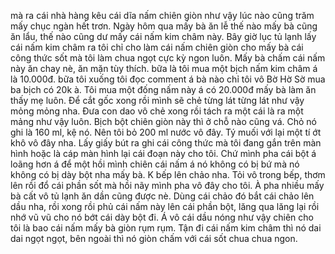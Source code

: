 mà ra cái nhà hàng kêu cái dĩa nấm chiên giòn như vậy lúc nào cũng trăm mấy chục ngàn hết trơn. Ngày hôm qua mấy bà ăn lễ thế nào mấy bà cũng ăn lẩu, thế nào cũng dư mấy cái nấm kim châm này. Bây giờ lục tủ lạnh lấy cái nấm kim châm ra tôi chỉ cho làm cái nấm chiên giòn cho mấy bà cái công thức sốt mà tôi làm chua ngọt cực kỳ ngon luôn. Mấy bà chấm cái nấm này ăn chay nè, ăn mặn tùy thích. bữa là tôi mua một bịch nấm kim châm á là 10.000đ. bữa tôi xuống tôi đọc comment á bà nào chỉ tôi vô Bờ Hờ Sờ mua ba bịch có 20k à. Tôi mua một đống nấm này á có 20.000đ mấy bà làm ăn thấy mẹ luôn. Để cắt gốc xong rồi mình sẽ chẻ từng lát từng lát như vậy mỏng mỏng nha. Đưa con dao vô chẻ xong rồi tách ra một cái là ra một mảng như vậy luôn. Bịch bột chiên giòn này thì ở chỗ nào cũng vá. Chỏ nó ghi là 160 ml, kệ nó. Nên tôi bỏ 200 ml nước vô đây. Tý muối với lại một tí ớt khô vô đây nha. Lấy giấy bút ra ghi cái công thức mà tôi đang gắn trên màn hình hoặc là cáp màn hình lại cái đoạn này cho tôi. Chứ mình pha cái bột á loãng hơn á để một hồi mình chiên cái nấm á nó không có bị bứ mà nó không có bị dày bột nha mấy bà. K bếp lên chảo nha. Tỏi vô trong bếp, thơm lên rồi đổ cái phần sốt mà hồi nãy mình pha vô đây cho tôi. À pha nhiều mấy bà cất vô tủ lạnh ăn dần cũng được nè. Dùng cái chảo đó bắt cái chảo lên dầu nha, rồi xong rồi phủ cái nấm này lên cái phần bột, lăng qua lăng lại rồi nhớ vũ vũ cho nó bớt cái dày bột đi. Á vô cái dầu nóng như vậy chiên cho tôi là bao cái nấm mấy bà giòn rụm rụm. Tận đi cái nấm kim châm thì nó dai dai ngọt ngọt, bên ngoài thì nó giòn chấm với cái sốt chua chua ngon.